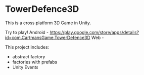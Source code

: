 # TowerDefence3D

This is a cross platform 3D Game in Unity. 

Try to play!
Android - https://play.google.com/store/apps/details?id=com.CartmansGame.TowerDefence3D
Web - 


This project includes:
- abstract factory
- factories with prefabs
- Unity Events
